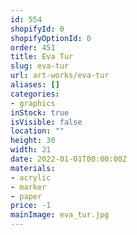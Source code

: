 ```yaml
---
id: 554
shopifyId: 0
shopifyOptionId: 0
order: 451
title: Eva Tur
slug: eva-tur
url: art-works/eva-tur
aliases: []
categories:
- graphics
inStock: true
isVisible: false
location: ""
height: 30
width: 21
date: 2022-01-01T00:00:00Z
materials:
- acrylic
- marker
- paper
price: -1
mainImage: eva_tur.jpg
---
```

